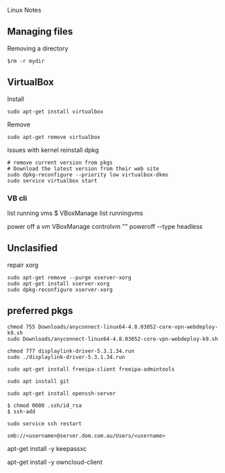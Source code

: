 Linux Notes

## Managing files
Removing a directory
```
$rm -r mydir
```


## VirtualBox
Install
```
sudo apt-get install virtualbox
```
Remove
```
sudo apt-get remove virtualbox
```

Issues with kernel reinstall dpkg
```
# remove current version from pkgs
# Download the latest version from their web site
sudo dpkg-reconfigure --priority low virtualbox-dkms 
sudo service virtualbox start
```

### VB cli

 list running vms
 $ VBoxManage list runningvms

 power off a vm
 VBoxManage controlvm "<vm-name-here>" poweroff --type headless

## Unclasified

repair xorg
```
sudo apt-get remove --purge xserver-xorg
sudo apt-get install xserver-xorg
sudo dpkg-reconfigure xserver-xorg

 ```
## preferred pkgs
```
chmod 755 Downloads/anyconnect-linux64-4.8.03052-core-vpn-webdeploy-k9.sh 
sudo Downloads/anyconnect-linux64-4.8.03052-core-vpn-webdeploy-k9.sh 

chmod 777 displaylink-driver-5.3.1.34.run 
sudo ./displaylink-driver-5.3.1.34.run 

sudo apt-get install freeipa-client freeipa-admintools

sudo apt install git

sudo apt-get install openssh-server

$ chmod 0600 .ssh/id_rsa
$ ssh-add

sudo service ssh restart
```
```
smb://<username>@server.dom.com.au/Users/<username>
```
apt-get install -y keepassxc

apt-get install -y owncloud-client
